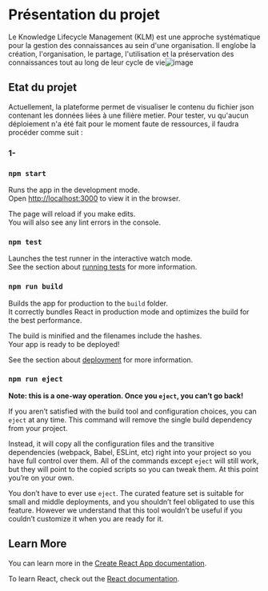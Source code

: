 # Présentation du projet

Le Knowledge Lifecycle Management (KLM) est une approche systématique pour la gestion des connaissances au sein d'une organisation. Il englobe la création, l'organisation, le partage, l'utilisation et la préservation des connaissances tout au long de leur cycle de vie![image](https://github.com/PerdrieauC/KLM/assets/85830004/faebc75d-9c1d-49b3-91dd-b2fddfc7a5e6)

## Etat du projet

Actuellement, la plateforme permet de visualiser le contenu du fichier json contenant les données liées à une filière metier. Pour tester, vu qu'aucun déploiement n'a été fait pour le moment faute de ressources, il faudra procéder comme suit :
### 1- 

### `npm start`

Runs the app in the development mode.\
Open [http://localhost:3000](http://localhost:3000) to view it in the browser.

The page will reload if you make edits.\
You will also see any lint errors in the console.

### `npm test`

Launches the test runner in the interactive watch mode.\
See the section about [running tests](https://facebook.github.io/create-react-app/docs/running-tests) for more information.

### `npm run build`

Builds the app for production to the `build` folder.\
It correctly bundles React in production mode and optimizes the build for the best performance.

The build is minified and the filenames include the hashes.\
Your app is ready to be deployed!

See the section about [deployment](https://facebook.github.io/create-react-app/docs/deployment) for more information.

### `npm run eject`

**Note: this is a one-way operation. Once you `eject`, you can’t go back!**

If you aren’t satisfied with the build tool and configuration choices, you can `eject` at any time. This command will remove the single build dependency from your project.

Instead, it will copy all the configuration files and the transitive dependencies (webpack, Babel, ESLint, etc) right into your project so you have full control over them. All of the commands except `eject` will still work, but they will point to the copied scripts so you can tweak them. At this point you’re on your own.

You don’t have to ever use `eject`. The curated feature set is suitable for small and middle deployments, and you shouldn’t feel obligated to use this feature. However we understand that this tool wouldn’t be useful if you couldn’t customize it when you are ready for it.

## Learn More

You can learn more in the [Create React App documentation](https://facebook.github.io/create-react-app/docs/getting-started).

To learn React, check out the [React documentation](https://reactjs.org/).

